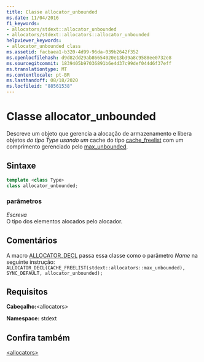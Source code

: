 ```yaml
---
title: Classe allocator_unbounded
ms.date: 11/04/2016
f1_keywords:
- allocators/stdext::allocator_unbounded
- allocators/stdext::allocators::allocator_unbounded
helpviewer_keywords:
- allocator_unbounded class
ms.assetid: facbaea1-b320-4d99-96da-039b2642f352
ms.openlocfilehash: d9d82dd29ab86654020e13b39a8c9588ee0732e8
ms.sourcegitcommit: 1839405b97036891b6e4d37c99def044d6f37eff
ms.translationtype: MT
ms.contentlocale: pt-BR
ms.lasthandoff: 08/18/2020
ms.locfileid: "88561538"
---
```

# <a name="allocator_unbounded-class"></a>Classe allocator_unbounded

Descreve um objeto que gerencia a alocação de armazenamento e libera objetos *do tipo Type usando um* cache do tipo [cache_freelist](cache-freelist-class.md) com um comprimento gerenciado pelo [max_unbounded](max-unbounded-class.md).

## <a name="syntax"></a>Sintaxe

```cpp
template <class Type>
class allocator_unbounded;
```

### <a name="parameters"></a>parâmetros

*Escreva*\
O tipo dos elementos alocados pelo alocador.

## <a name="remarks"></a>Comentários

A macro [ALLOCATOR_DECL](allocators-functions.md#allocator_decl) passa essa classe como o parâmetro *Name* na seguinte instrução: `ALLOCATOR_DECL(CACHE_FREELIST(stdext::allocators::max_unbounded), SYNC_DEFAULT, allocator_unbounded);`

## <a name="requirements"></a>Requisitos

**Cabeçalho:**\<allocators>

**Namespace:** stdext

## <a name="see-also"></a>Confira também

[\<allocators>](allocators-header.md)
